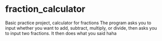 # fraction_calculator
Basic practice project, calculator for fractions
The program asks you to input whether you want to add, subtract, multiply, or divide, then asks you to input two fractions. 
It then does what you said haha
